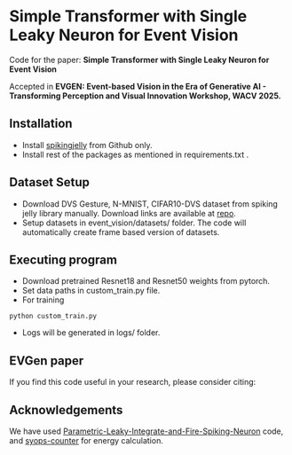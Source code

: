 # Simple Transformer with Single Leaky Neuron for Event Vision

Code for the paper: **Simple Transformer with Single Leaky Neuron for Event Vision** 

Accepted in **EVGEN: Event-based Vision in the Era of Generative AI - Transforming Perception and Visual Innovation Workshop, WACV 2025.**


## Installation

* Install [spikingjelly](https://github.com/fangwei123456/spikingjelly) from Github only.
* Install rest of the packages as mentioned in requirements.txt .

## Dataset Setup
* Download DVS Gesture, N-MNIST, CIFAR10-DVS dataset from spiking jelly library manually. Download links are available at [repo](https://github.com/fangwei123456/spikingjelly/tree/master/spikingjelly/datasets).
* Setup datasets in event_vision/datasets/ folder. The code will automatically create frame based version of datasets.

## Executing program

* Download pretrained Resnet18 and Resnet50 weights from pytorch.
* Set data paths in custom_train.py file.
* For training
```
python custom_train.py
```
* Logs will be generated in logs/ folder.

## EVGen paper
If you find this code useful in your research, please consider citing:

## Acknowledgements

We have used [Parametric-Leaky-Integrate-and-Fire-Spiking-Neuron](https://github.com/fangwei123456/Parametric-Leaky-Integrate-and-Fire-Spiking-Neuron/) code, and [syops-counter](https://github.com/iCGY96/syops-counter) for energy calculation.
